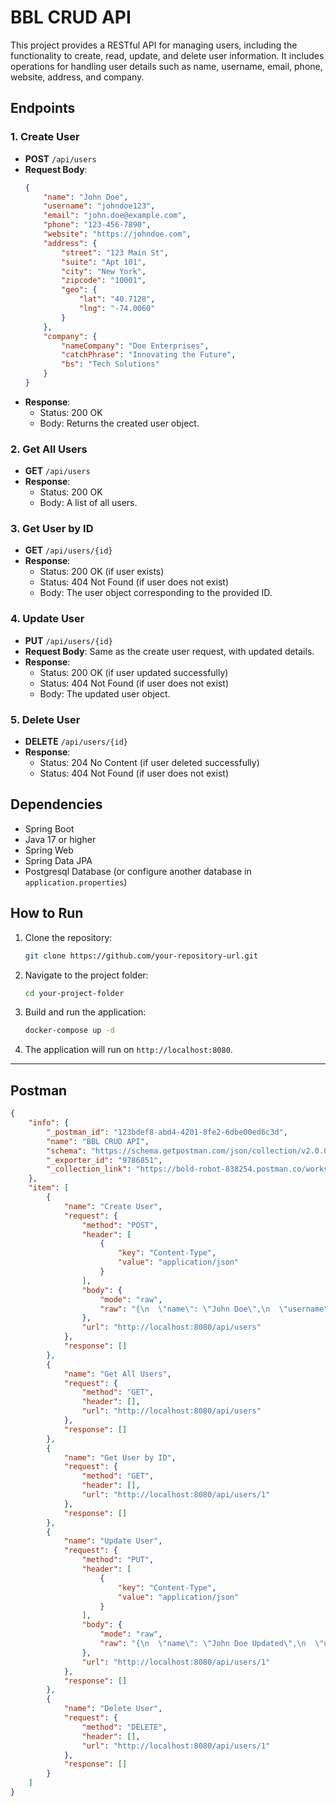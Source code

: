 
# BBL CRUD API

This project provides a RESTful API for managing users, including the functionality to create, read, update, and delete user information. It includes operations for handling user details such as name, username, email, phone, website, address, and company.

## Endpoints

### 1. Create User

- **POST** `/api/users`
- **Request Body**:
  ```json
  {
      "name": "John Doe",
      "username": "johndoe123",
      "email": "john.doe@example.com",
      "phone": "123-456-7890",
      "website": "https://johndoe.com",
      "address": {
          "street": "123 Main St",
          "suite": "Apt 101",
          "city": "New York",
          "zipcode": "10001",
          "geo": {
              "lat": "40.7128",
              "lng": "-74.0060"
          }
      },
      "company": {
          "nameCompany": "Doe Enterprises",
          "catchPhrase": "Innovating the Future",
          "bs": "Tech Solutions"
      }
  }
  ```
- **Response**:
    - Status: 200 OK
    - Body: Returns the created user object.

### 2. Get All Users

- **GET** `/api/users`
- **Response**:
    - Status: 200 OK
    - Body: A list of all users.

### 3. Get User by ID

- **GET** `/api/users/{id}`
- **Response**:
    - Status: 200 OK (if user exists)
    - Status: 404 Not Found (if user does not exist)
    - Body: The user object corresponding to the provided ID.

### 4. Update User

- **PUT** `/api/users/{id}`
- **Request Body**: Same as the create user request, with updated details.
- **Response**:
    - Status: 200 OK (if user updated successfully)
    - Status: 404 Not Found (if user does not exist)
    - Body: The updated user object.

### 5. Delete User

- **DELETE** `/api/users/{id}`
- **Response**:
    - Status: 204 No Content (if user deleted successfully)
    - Status: 404 Not Found (if user does not exist)

## Dependencies

- Spring Boot
- Java 17 or higher
- Spring Web
- Spring Data JPA
- Postgresql Database (or configure another database in `application.properties`)

## How to Run

1. Clone the repository:
   ```bash
   git clone https://github.com/your-repository-url.git
   ```

2. Navigate to the project folder:
   ```bash
   cd your-project-folder
   ```

3. Build and run the application:
   ```bash
   docker-compose up -d
   ```

4. The application will run on `http://localhost:8080`.

---

## Postman

```json 
{
	"info": {
		"_postman_id": "123bdef8-abd4-4201-8fe2-6dbe00ed6c3d",
		"name": "BBL CRUD API",
		"schema": "https://schema.getpostman.com/json/collection/v2.0.0/collection.json",
		"_exporter_id": "9786851",
		"_collection_link": "https://bold-robot-838254.postman.co/workspace/RCP~2b6480ec-cf62-4b3f-b0b3-9ba00fe19c3f/collection/9786851-123bdef8-abd4-4201-8fe2-6dbe00ed6c3d?action=share&source=collection_link&creator=9786851"
	},
	"item": [
		{
			"name": "Create User",
			"request": {
				"method": "POST",
				"header": [
					{
						"key": "Content-Type",
						"value": "application/json"
					}
				],
				"body": {
					"mode": "raw",
					"raw": "{\n  \"name\": \"John Doe\",\n  \"username\": \"johndoe\",\n  \"email\": \"john@example.com\",\n  \"phone\": \"123-456-7890\",\n  \"website\": \"johndoe.com\",\n  \"address\": {\n    \"street\": \"123 Main St\",\n    \"suite\": \"Apt 4B\",\n    \"city\": \"New York\",\n    \"zipcode\": \"10001\",\n    \"geo\": {\n      \"lat\": \"40.7128\",\n      \"lng\": \"-74.0060\"\n    }\n  },\n  \"company\": {\n    \"nameCompany\": \"Tech Corp\",\n    \"catchPhrase\": \"Innovative Solutions\",\n    \"bs\": \"Technology\"\n  }\n}"
				},
				"url": "http://localhost:8080/api/users"
			},
			"response": []
		},
		{
			"name": "Get All Users",
			"request": {
				"method": "GET",
				"header": [],
				"url": "http://localhost:8080/api/users"
			},
			"response": []
		},
		{
			"name": "Get User by ID",
			"request": {
				"method": "GET",
				"header": [],
				"url": "http://localhost:8080/api/users/1"
			},
			"response": []
		},
		{
			"name": "Update User",
			"request": {
				"method": "PUT",
				"header": [
					{
						"key": "Content-Type",
						"value": "application/json"
					}
				],
				"body": {
					"mode": "raw",
					"raw": "{\n  \"name\": \"John Doe Updated\",\n  \"username\": \"johndoe\",\n  \"email\": \"john_updated@example.com\",\n  \"phone\": \"987-654-3210\",\n  \"website\": \"johndoe-updated.com\",\n  \"address\": {\n    \"street\": \"456 Main St\",\n    \"suite\": \"Apt 5C\",\n    \"city\": \"New York\",\n    \"zipcode\": \"10002\",\n    \"geo\": {\n      \"lat\": \"40.7128\",\n      \"lng\": \"-74.0059\"\n    }\n  },\n  \"company\": {\n    \"nameCompany\": \"Updated Company\",\n    \"catchPhrase\": \"Updated Solutions\",\n    \"bs\": \"Tech\"\n  }\n}"
				},
				"url": "http://localhost:8080/api/users/1"
			},
			"response": []
		},
		{
			"name": "Delete User",
			"request": {
				"method": "DELETE",
				"header": [],
				"url": "http://localhost:8080/api/users/1"
			},
			"response": []
		}
	]
}
```